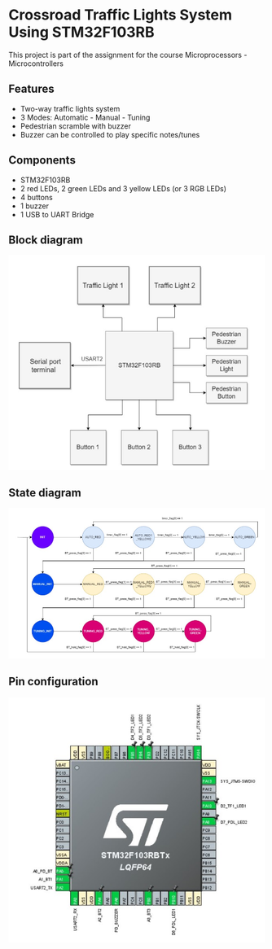 # Crossroad Traffic Lights System Using STM32F103RB
This project is part of the assignment for the course Microprocessors - Microcontrollers
## Features
- Two-way traffic lights system
- 3 Modes: Automatic - Manual - Tuning
- Pedestrian scramble with buzzer
- Buzzer can be controlled to play specific notes/tunes
## Components
- STM32F103RB
- 2 red LEDs, 2 green LEDs and 3 yellow LEDs (or 3 RGB LEDs)
- 4 buttons
- 1 buzzer
- 1 USB to UART Bridge
## Block diagram
![Block diagram](/img/blockdiagram.jpg)
## State diagram
![state diagram](/img/statediagram.jpg)
## Pin configuration
![Pin configuration](/img/pinconfig.jpg)
